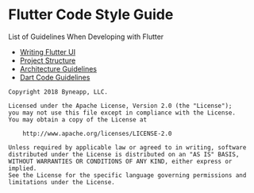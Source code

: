 # Flutter Code Style Guide
List of Guidelines When Developing with Flutter

* [Writing Flutter UI](Guidelines/flutter_ui.md)
* [Project Structure](Guidelines/project_structure.md)
* [Architecture Guidelines](Guidelines/architecture.md)
* [Dart Code Guidelines](Guidelines)

```
Copyright 2018 Byneapp, LLC.

Licensed under the Apache License, Version 2.0 (the "License");
you may not use this file except in compliance with the License.
You may obtain a copy of the License at

    http://www.apache.org/licenses/LICENSE-2.0

Unless required by applicable law or agreed to in writing, software
distributed under the License is distributed on an "AS IS" BASIS,
WITHOUT WARRANTIES OR CONDITIONS OF ANY KIND, either express or implied.
See the License for the specific language governing permissions and
limitations under the License.
```